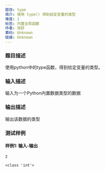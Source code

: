 ```yaml
---
题目: type
简介: 使用 type() 得到给定变量的类型
难度: 1
标签: 内置全局函数
作者: 张舒
慕码: Unknown
链接: Unknown
---
```


### 题目描述

使用python中的type函数，得到给定变量的类型。

### 输入描述

输入为一个Python内置数据类型的数据

### 输出描述

输出该数据的类型

### 测试样例

#### 样例1: 输入-输出

```
2
```

```
<class 'int'>
```

